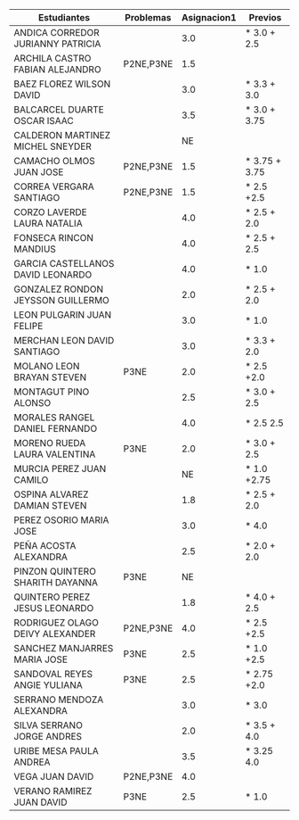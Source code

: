 | Estudiantes                           | Problemas | Asignacion1 | Previos |
|---------------------------------------|-----------|--------------|---------|
| ANDICA CORREDOR JURIANNY PATRICIA     |           |  3.0         |*  3.0 + 2.5    |
| ARCHILA CASTRO FABIAN ALEJANDRO       | P2NE,P3NE |  1.5         |         |
| BAEZ FLOREZ WILSON DAVID              |           | 3.0          |* 3.3 + 3.0      |
| BALCARCEL DUARTE OSCAR ISAAC          |           | 3.5          |* 3.0 + 3.75      |
| CALDERON MARTINEZ MICHEL SNEYDER      |           |  NE          |         |
| CAMACHO OLMOS JUAN JOSE               | P2NE,P3NE | 1.5          |* 3.75 + 3.75     |
| CORREA VERGARA SANTIAGO               | P2NE,P3NE | 1.5          |* 2.5  +2.5     |
| CORZO LAVERDE LAURA NATALIA           |           | 4.0          |* 2.5 + 2.0      |
| FONSECA RINCON MANDIUS                |           | 4.0          |* 2.5 + 2.5      |
| GARCIA CASTELLANOS DAVID LEONARDO     |           | 4.0          |*  1.0      |
| GONZALEZ RONDON JEYSSON GUILLERMO     |           | 2.0          |*  2.5 + 2.0    |
| LEON PULGARIN JUAN FELIPE             |           | 3.0           |* 1.0       |
| MERCHAN LEON DAVID SANTIAGO           |           | 3.0          |* 3.3  + 2.0     |
| MOLANO LEON BRAYAN STEVEN             | P3NE      | 2.0          |* 2.5 +2.0       |
| MONTAGUT PINO ALONSO                  |           | 2.5          |* 3.0  + 2.5     |
| MORALES RANGEL DANIEL FERNANDO        |           | 4.0          |*  2.5  2.5    |
| MORENO RUEDA LAURA VALENTINA          | P3NE      | 2.0          |*   3.0 + 2.5    |
| MURCIA PEREZ JUAN CAMILO              |           | NE           |*  1.0 +2.75     |
| OSPINA ALVAREZ DAMIAN STEVEN          |           | 1.8          |* 2.5 + 2.0      |
| PEREZ OSORIO MARIA JOSE               |           | 3.0          |* 4.0       |
| PEÑA ACOSTA ALEXANDRA                 |           | 2.5          |*  2.0 + 2.0     |
| PINZON QUINTERO SHARITH DAYANNA       | P3NE      | NE           |         |
| QUINTERO PEREZ JESUS LEONARDO         |           | 1.8          |* 4.0 + 2.5     |
| RODRIGUEZ OLAGO DEIVY ALEXANDER       | P2NE,P3NE | 4.0          |* 2.5  +2.5     |
| SANCHEZ MANJARRES MARIA JOSE          | P3NE      | 2.5          |* 1.0  +2.5     |
| SANDOVAL REYES ANGIE YULIANA          | P3NE      | 2.5          |* 2.75 +2.0      |
| SERRANO MENDOZA ALEXANDRA             |           | 3.0          |* 3.0       |
| SILVA SERRANO JORGE ANDRES            |           | 2.0          |* 3.5 + 4.0    |
| URIBE MESA PAULA ANDREA               |           | 3.5          |* 3.25  4.0    |
| VEGA JUAN DAVID                       |P2NE,P3NE  | 4.0          |         |
| VERANO RAMIREZ JUAN DAVID             |P3NE       | 2.5          |* 1.0        |
